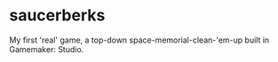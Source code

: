 # saucerberks
My first 'real' game, a top-down space-memorial-clean-'em-up built in Gamemaker: Studio.
